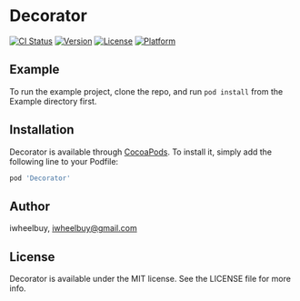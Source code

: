 # Decorator

[![CI Status](http://img.shields.io/travis/iwheelbuy/Decorator.svg?style=flat)](https://travis-ci.org/iwheelbuy/Decorator)
[![Version](https://img.shields.io/cocoapods/v/Decorator.svg?style=flat)](http://cocoapods.org/pods/Decorator)
[![License](https://img.shields.io/cocoapods/l/Decorator.svg?style=flat)](http://cocoapods.org/pods/Decorator)
[![Platform](https://img.shields.io/cocoapods/p/Decorator.svg?style=flat)](http://cocoapods.org/pods/Decorator)

## Example

To run the example project, clone the repo, and run `pod install` from the Example directory first.

## Installation

Decorator is available through [CocoaPods](http://cocoapods.org). To install
it, simply add the following line to your Podfile:

```ruby
pod 'Decorator'
```

## Author

iwheelbuy, iwheelbuy@gmail.com

## License

Decorator is available under the MIT license. See the LICENSE file for more info.
